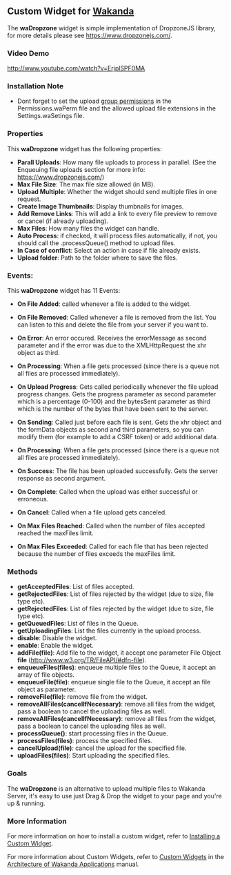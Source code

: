 ## Custom Widget for [Wakanda](http://wakanda.org)
The __waDropzone__ widget is simple implementation of DropzoneJS library, for more details please see https://www.dropzonejs.com/. 

### Video Demo
http://www.youtube.com/watch?v=ErjplSPF0MA

### Installation Note
* Dont forget to set the upload [group permissions](http://doc.wakanda.org/home2.de.html#/Data-Security-and-Access-Control/Assigning-Group-Permissions.200-725897.en.html) in the Permissions.waPerm file and the allowed upload file extensions in the Settings.waSetings file.

### Properties
This __waDropzone__ widget has the following properties: 

* __Parall Uploads__: How many file uploads to process in parallel. (See the Enqueuing file uploads section for more info: https://www.dropzonejs.com/)
* __Max File Size__: The max file size allowed (in MB).
* __Upload Multiple__: Whether the widget should send multiple files in one request.
* __Create Image Thumbnails__: Display thumbnails for images.
* __Add Remove Links__: This will add a link to every file preview to remove or cancel (if already uploading).
* __Max Files__: How many files the widget can handle.
* __Auto Process__: if checked, it will process files automatically, if not, you should call the .processQueue() method to upload files.
* __In Case of conflict__: Select an action in case if file already exists.
* __Upload folder__: Path to the folder where to save the files.

### Events:

This __waDropzone__ widget has 11 Events:

* __On File Added__: called whenever a file is added to the widget.

* __On File Removed__: Called whenever a file is removed from the list. You can listen to this and delete the file from your server if you want to.

* __On Error__: An error occured. Receives the errorMessage as second parameter and if the error was due to the XMLHttpRequest the xhr object as third.

* __On Processing__: When a file gets processed (since there is a queue not all files are processed immediately).
* __On Upload Progress__: Gets called periodically whenever the file upload progress changes.
Gets the progress parameter as second parameter which is a percentage (0-100) and the bytesSent parameter as third which is the number of the bytes that have been sent to the server.
* __On Sending__: Called just before each file is sent. Gets the xhr object and the formData objects as second and third parameters, so you can modify them (for example to add a CSRF token) or add additional data.
* __On Processing__: When a file gets processed (since there is a queue not all files are processed immediately).
* __On Success__: The file has been uploaded successfully. Gets the server response as second argument.
* __On Complete__: Called when the upload was either successful or erroneous.
* __On Cancel__: Called when a file upload gets canceled.
* __On Max Files Reached__: Called when the number of files accepted reached the maxFiles limit.
* __On Max Files Exceeded__: Called for each file that has been rejected because the number of files exceeds the maxFiles limit.

### Methods

* __getAcceptedFiles__: List of files accepted.
* __getRejectedFiles__: List of files rejected by the widget (due to size, file type etc).
* __getRejectedFiles__: List of files rejected by the widget (due to size, file type etc).
* __getQueuedFiles__: List of files in the Queue.
* __getUploadingFiles__: List the files currently in the upload process.
* __disable__: Disable the widget.
* __enable__: Enable the widget.
* __addFile(file)__: Add file to the widget, it accept one parameter File Object __file__ (http://www.w3.org/TR/FileAPI/#dfn-file).
* __enqueueFiles(files)__: enqueue multiple files to the Queue, it accept an array of file objects. 
* __enqueueFile(file)__: enqueue single file to the Queue, it accept an file object as parameter. 
* __removeFile(file)__: remove file from the widget. 
* __removeAllFiles(cancelIfNecessary)__: remove all files from the widget, pass a boolean to cancel the uploading files as well. 
* __removeAllFiles(cancelIfNecessary)__: remove all files from the widget, pass a boolean to cancel the uploading files as well. 
* __processQueue()__: start processing files in the Queue. 
* __processFiles(files)__: process the specified files. 
* __cancelUpload(file)__: cancel the upload for the specified file.
* __uploadFiles(files)__: Start uploading the specified files.

### Goals
The __waDropzone__ is an alternative to upload multiple files to Wakanda Server, it's easy to use just Drag & Drop the widget to your page and you're up & running.

### More Information
For more information on how to install a custom widget, refer to [Installing a Custom Widget](http://doc.wakanda.org/WakandaStudio0/help/Title/en/page3869.html#1027761).

For more information about Custom Widgets, refer to [Custom Widgets](http://doc.wakanda.org/Wakanda0.v5/help/Title/en/page3863.html "Custom Widgets") in the [Architecture of Wakanda Applications](http://doc.wakanda.org/Wakanda0.v5/help/Title/en/page3844.html "Architecture of Wakanda Applications") manual.
